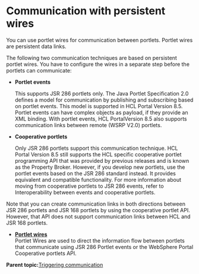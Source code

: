 # Communication with persistent wires 

You can use portlet wires for communication between portlets. Portlet wires are persistent data links.

The following two communication techniques are based on persistent portlet wires. You have to configure the wires in a separate step before the portlets can communicate:

-   **Portlet events**

    This supports JSR 286 portlets only. The Java Portlet Specification 2.0 defines a model for communication by publishing and subscribing based on portlet events. This model is supported in HCL Portal Version 8.5. Portlet events can have complex objects as payload, if they provide an XML binding. With portlet events, HCL PortalVersion 8.5 also supports communication links between remote \(WSRP V2.0\) portlets.

-   **Cooperative portlets**

    Only JSR 286 portlets support this communication technique. HCL Portal Version 8.5 still supports the HCL specific cooperative portlet programming API that was provided by previous releases and is known as the Property Broker. However, if you develop new portlets, use the portlet events based on the JSR 286 standard instead. It provides equivalent and compatible functionality. For more information about moving from cooperative portlets to JSR 286 events, refer to Interoperability between events and cooperative portlets.


Note that you can create communication links in both directions between JSR 286 portlets and JSR 168 portlets by using the cooperative portlet API. However, that API does not support communication links between HCL and JSR 168 portlets.

-   **[Portlet wires ](../dev-portlet/pltcom_wires.md)**  
Portlet Wires are used to direct the information flow between portlets that communicate using JSR 286 Portlet events or the WebSphere Portal Cooperative portlets API.

**Parent topic:**[Triggering communication ](../dev-portlet/pltcom_pubsub_msg_based.md)

